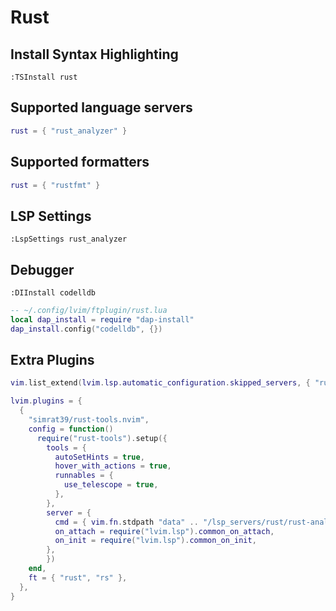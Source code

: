 # Rust

## Install Syntax Highlighting

```vim
:TSInstall rust
```

## Supported language servers

```lua
rust = { "rust_analyzer" }
```

## Supported formatters

```lua
rust = { "rustfmt" }
```

## LSP Settings

```vim
:LspSettings rust_analyzer
```

## Debugger

```vim
:DIInstall codelldb
```

```lua
-- ~/.config/lvim/ftplugin/rust.lua
local dap_install = require "dap-install"
dap_install.config("codelldb", {})
```

## Extra Plugins

```lua
vim.list_extend(lvim.lsp.automatic_configuration.skipped_servers, { "rust_analyzer" })

lvim.plugins = {
  {
    "simrat39/rust-tools.nvim",
    config = function()
      require("rust-tools").setup({
        tools = {
          autoSetHints = true,
          hover_with_actions = true,
          runnables = {
            use_telescope = true,
          },
        },
        server = {
          cmd = { vim.fn.stdpath "data" .. "/lsp_servers/rust/rust-analyzer" },
          on_attach = require("lvim.lsp").common_on_attach,
          on_init = require("lvim.lsp").common_on_init,
        },
        })
    end,
    ft = { "rust", "rs" },
  },
}
```
